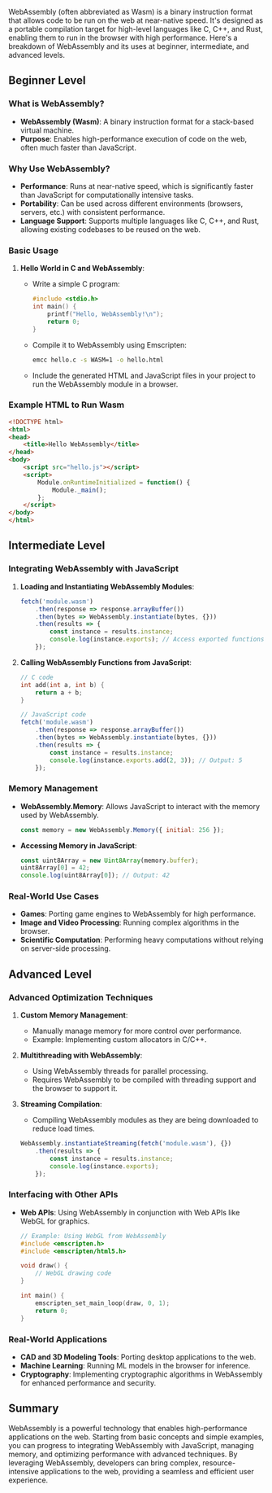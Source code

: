 WebAssembly (often abbreviated as Wasm) is a binary instruction format that allows code to be run on the web at near-native speed. It's designed as a portable compilation target for high-level languages like C, C++, and Rust, enabling them to run in the browser with high performance. Here's a breakdown of WebAssembly and its uses at beginner, intermediate, and advanced levels.

## Beginner Level

### What is WebAssembly?

- **WebAssembly (Wasm)**: A binary instruction format for a stack-based virtual machine.
- **Purpose**: Enables high-performance execution of code on the web, often much faster than JavaScript.

### Why Use WebAssembly?

- **Performance**: Runs at near-native speed, which is significantly faster than JavaScript for computationally intensive tasks.
- **Portability**: Can be used across different environments (browsers, servers, etc.) with consistent performance.
- **Language Support**: Supports multiple languages like C, C++, and Rust, allowing existing codebases to be reused on the web.

### Basic Usage

1. **Hello World in C and WebAssembly**:
    - Write a simple C program:
      ```c
      #include <stdio.h>
      int main() {
          printf("Hello, WebAssembly!\n");
          return 0;
      }
      ```

    - Compile it to WebAssembly using Emscripten:
      ```bash
      emcc hello.c -s WASM=1 -o hello.html
      ```

    - Include the generated HTML and JavaScript files in your project to run the WebAssembly module in a browser.

### Example HTML to Run Wasm
```html
<!DOCTYPE html>
<html>
<head>
    <title>Hello WebAssembly</title>
</head>
<body>
    <script src="hello.js"></script>
    <script>
        Module.onRuntimeInitialized = function() {
            Module._main();
        };
    </script>
</body>
</html>
```

## Intermediate Level

### Integrating WebAssembly with JavaScript

1. **Loading and Instantiating WebAssembly Modules**:
    ```javascript
    fetch('module.wasm')
        .then(response => response.arrayBuffer())
        .then(bytes => WebAssembly.instantiate(bytes, {}))
        .then(results => {
            const instance = results.instance;
            console.log(instance.exports); // Access exported functions and memory
        });
    ```

2. **Calling WebAssembly Functions from JavaScript**:
    ```c
    // C code
    int add(int a, int b) {
        return a + b;
    }
    ```

    ```javascript
    // JavaScript code
    fetch('module.wasm')
        .then(response => response.arrayBuffer())
        .then(bytes => WebAssembly.instantiate(bytes, {}))
        .then(results => {
            const instance = results.instance;
            console.log(instance.exports.add(2, 3)); // Output: 5
        });
    ```

### Memory Management

- **WebAssembly.Memory**: Allows JavaScript to interact with the memory used by WebAssembly.
    ```javascript
    const memory = new WebAssembly.Memory({ initial: 256 });
    ```

- **Accessing Memory in JavaScript**:
    ```javascript
    const uint8Array = new Uint8Array(memory.buffer);
    uint8Array[0] = 42;
    console.log(uint8Array[0]); // Output: 42
    ```

### Real-World Use Cases

- **Games**: Porting game engines to WebAssembly for high performance.
- **Image and Video Processing**: Running complex algorithms in the browser.
- **Scientific Computation**: Performing heavy computations without relying on server-side processing.

## Advanced Level

### Advanced Optimization Techniques

1. **Custom Memory Management**:
    - Manually manage memory for more control over performance.
    - Example: Implementing custom allocators in C/C++.

2. **Multithreading with WebAssembly**:
    - Using WebAssembly threads for parallel processing.
    - Requires WebAssembly to be compiled with threading support and the browser to support it.

3. **Streaming Compilation**:
    - Compiling WebAssembly modules as they are being downloaded to reduce load times.
    ```javascript
    WebAssembly.instantiateStreaming(fetch('module.wasm'), {})
        .then(results => {
            const instance = results.instance;
            console.log(instance.exports);
        });
    ```

### Interfacing with Other APIs

- **Web APIs**: Using WebAssembly in conjunction with Web APIs like WebGL for graphics.
    ```c
    // Example: Using WebGL from WebAssembly
    #include <emscripten.h>
    #include <emscripten/html5.h>
    
    void draw() {
        // WebGL drawing code
    }

    int main() {
        emscripten_set_main_loop(draw, 0, 1);
        return 0;
    }
    ```

### Real-World Applications

- **CAD and 3D Modeling Tools**: Porting desktop applications to the web.
- **Machine Learning**: Running ML models in the browser for inference.
- **Cryptography**: Implementing cryptographic algorithms in WebAssembly for enhanced performance and security.

## Summary

WebAssembly is a powerful technology that enables high-performance applications on the web. Starting from basic concepts and simple examples, you can progress to integrating WebAssembly with JavaScript, managing memory, and optimizing performance with advanced techniques. By leveraging WebAssembly, developers can bring complex, resource-intensive applications to the web, providing a seamless and efficient user experience.